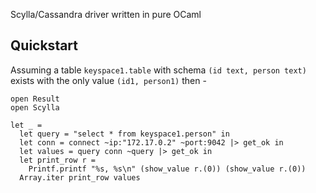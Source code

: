 Scylla/Cassandra driver written in pure OCaml

## Quickstart
Assuming a table `keyspace1.table` with schema `(id text, person text)`
exists with the only value `(id1, person1)` then -

```
open Result
open Scylla

let _ =
  let query = "select * from keyspace1.person" in
  let conn = connect ~ip:"172.17.0.2" ~port:9042 |> get_ok in
  let values = query conn ~query |> get_ok in
  let print_row r =
    Printf.printf "%s, %s\n" (show_value r.(0)) (show_value r.(0))
  Array.iter print_row values
```
